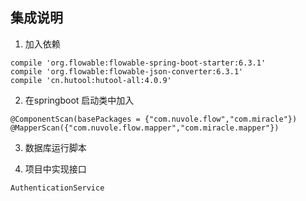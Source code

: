 ##  集成说明
1. 加入依赖  
```  
compile 'org.flowable:flowable-spring-boot-starter:6.3.1'
compile 'org.flowable:flowable-json-converter:6.3.1'
compile 'cn.hutool:hutool-all:4.0.9'
```  

2. 在springboot 启动类中加入  
```  
@ComponentScan(basePackages = {"com.nuvole.flow","com.miracle"})
@MapperScan({"com.nuvole.flow.mapper","com.miracle.mapper"})
```  
3. 数据库运行脚本

4. 项目中实现接口
```
AuthenticationService
```
